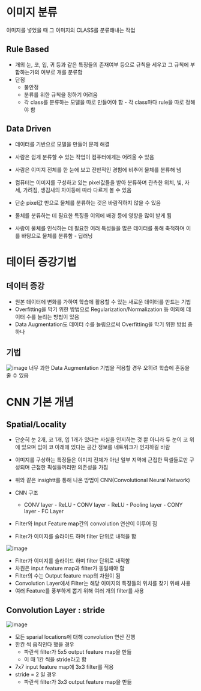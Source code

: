 # 이미지 분류
이미지를 넣었을 때 그 이미지의 CLASS를 분류해내는 작업

## Rule Based
- 개의 눈, 코, 입, 귀 등과 같은 특징들의 존재여부 등으로 규칙을 세우고 그 규칙에 부합하는가의 여부로 개를 분류함
- 단점
  - 불안정
  - 분류를 위한 규칙을 정하기 어려움
  - 각 class를 분류하는 모델을 따로 만들어야 함 - 각 class마다 rule을 따로 정해야 함
    
## Data Driven
- 데이터를 기반으로 모델을 만들어 문제 해결

- 사람은 쉽게 분류할 수 있는 작업이 컴퓨터에게는 어려울 수 있음
- 사람은 이미지 전체를 한 눈에 보고 전반적인 경험에 비추어 물체를 분류해 냄
- 컴퓨터는 이미지를 구성하고 있는 pixel값들을 받아 분류하며 관측한 위치, 빛, 자세, 가려짐, 생김새의 차이등에 따라 다르게 볼 수 있음

- 단순 pixel값 만으로 물체를 분류하는 것은 바람직하지 않을 수 있음
- 물체를 분류하는 데 필요한 특징들 이외에 배경 등에 영향을 많이 받게 됨
- 사람이 물체를 인식하는 데 필요한 여러 특성들을 많은 데이터를 통해 축적하며 이를 바탕으로 물체를 분류함 - 딥러닝

# 데이터 증강기법
## 데이터 증강
- 원본 데이터에 변화를 가하여 학습에 활용할 수 있는 새로운 데이터를 만드는 기법
- Overfitting을 막기 위한 방법으로 Regularization/Normalization 등 이외에 데이터 수를 늘리는 방법이 있음
- Data Augmentation도 데이터 수를 늘림으로써 Overfitting을 막기 위한 방법 중 하나

## 기법
![image](https://github.com/user-attachments/assets/06589cb6-35ff-4c1d-91d9-d8d74afd771a)
너무 과한 Data Augmentation 기법을 적용할 경우 오히려 학습에 혼동을 줄 수 있음

# CNN 기본 개념
## Spatial/Locality
- 단순히 눈 2개, 코 1개, 입 1개가 있다는 사실을 인지하는 것 뿐 아니라 두 눈이 코 위에 있으며 입이 코 아래에 있다는 공간 정보를 네트워크가 인지하길 바람
- 이미지를 구상하는 특징들은 이미지 전체가 아닌 일부 지역에 근접한 픽셀들로만 구성되며 근접한 픽셀들끼리만 의존성을 가짐
- 위와 같은 insightt를 통해 나온 방법이 CNN(Convolutional Neural Network)
- CNN 구조
  - CONV layer - ReLU - CONV layer - ReLU - Pooling layer - CONY layer - FC Layer
 
- Filter와 Input Feature map간의 convolution 연산이 이루어 짐
- Filter가 이미지를 슬라이드 하며 filter 단위로 내적을 함  

![image](https://github.com/user-attachments/assets/9b03d92f-14e3-49f6-92de-a7830559a505)
- Filter가 이미지를 슬라이드 하며 filter 단위로 내적함
- 차원은 input feature map과 filter가 동일해야 함
- Filter의 수는 Output feature map의 차원이 됨
- Convolution Layer에서 Filter는 해당 이미지의 특징들의 위치를 찾기 위해 사용
- 여러 Feature를 풍부하게 뽑기 위해 여러 개의 filter를 사용  

## Convolution Layer : stride
![image](https://github.com/user-attachments/assets/ba0b0b0e-6152-45cd-b019-a484f57d77f1)
- 모든 sparial locations에 대해 convolution 연산 진행
- 한칸 씩 움직인다 했을 경우
  - 파란색 filter가 5x5 output feature map을 만듦
  - 이 때 1칸 씩을 stride라고 함
- 7x7 input feature map에 3x3 filter를 적용
- stride = 2 일 경우
  - 파란색 filter가 3x3 output feature map을 만듦
